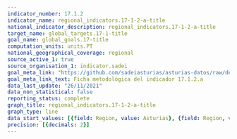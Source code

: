 ```yaml
---
indicator_number: 17.1.2
indicator_name: regional_indicators.17-1-2-a-title
national_indicator_description: regional_indicators.17-1-2-a-title
target_name: global_targets.17-1-title
goal_name: global_goals.17-title
computation_units: units.PT
national_geographical_coverage: regional
source_active_1: true
source_organisation_1: indicator.sadei
goal_meta_link: "https://github.com/sadeiasturias/asturias-datos/raw/develop/descargas/metodologia/17.1.2.a.pdf"
goal_meta_link_text: Ficha metodológica del indicador 17.1.2.a
data_last_update: "26/11/2021"
data_non_statistical: false
reporting_status: complete
graph_title: regional_indicators.17-1-2-a-title
graph_type: line
data_start_values: [{field: Region, value: Asturias}, {field: Region, value: España}]
precision: [{decimals: 2}]
---
```

